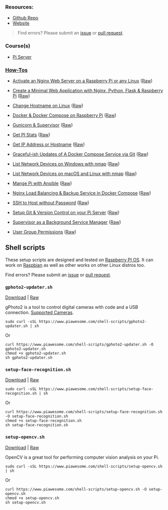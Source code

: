 ### Resources:
- [Github Repo](https://github.com/codingforentrepreneurs/Pi-Awesome)
- [Website](https://www.piawesome.com)
> Find errors? Please submit an [issue](https://github.com/codingforentrepreneurs/Pi-Awesome/issues/new) or [pull request](https://github.com/codingforentrepreneurs/Pi-Awesome/pulls).

### Course(s)
- [Pi Server](https://cfe.sh/projects/pi-server)




### [How-Tos](how-tos)
- [Activate an Nginx  Web Server on a Raspberry Pi or any Linux](how-tos/Activate%20an%20Nginx%20%20Web%20Server%20on%20a%20Raspberry%20Pi%20or%20any%20Linux) ([Raw](how-tos/Activate%20an%20Nginx%20%20Web%20Server%20on%20a%20Raspberry%20Pi%20or%20any%20Linux.md))

- [Create a Minimal Web Application with Nginx, Python, Flask & Raspberry Pi](how-tos/Create%20a%20Minimal%20Web%20Application%20with%20Nginx%2C%20Python%2C%20Flask%20%26%20Raspberry%20Pi) ([Raw](how-tos/Create%20a%20Minimal%20Web%20Application%20with%20Nginx%2C%20Python%2C%20Flask%20%26%20Raspberry%20Pi.md))

- [Change Hostname on Linux](how-tos/Change%20Hostname%20on%20Linux) ([Raw](how-tos/Change%20Hostname%20on%20Linux.md))

- [Docker & Docker Compose on Raspberry Pi](how-tos/Docker%20%26%20Docker%20Compose%20on%20Raspberry%20Pi) ([Raw](how-tos/Docker%20%26%20Docker%20Compose%20on%20Raspberry%20Pi.md))

- [Gunicorn & Supervisor](how-tos/Gunicorn%20%26%20Supervisor) ([Raw](how-tos/Gunicorn%20%26%20Supervisor.md))

- [Get PI Stats](how-tos/Get%20PI%20Stats) ([Raw](how-tos/Get%20PI%20Stats.md))

- [Get IP Address or Hostname](how-tos/Get%20IP%20Address%20or%20Hostname) ([Raw](how-tos/Get%20IP%20Address%20or%20Hostname.md))

- [Graceful-ish Updates of A Docker Compose Service via Git](how-tos/Graceful-ish%20Updates%20of%20A%20Docker%20Compose%20Service%20via%20Git) ([Raw](how-tos/Graceful-ish%20Updates%20of%20A%20Docker%20Compose%20Service%20via%20Git.md))

- [List Network Devices on Windows with nmap](how-tos/List%20Network%20Devices%20on%20Windows%20with%20nmap) ([Raw](how-tos/List%20Network%20Devices%20on%20Windows%20with%20nmap.md))

- [List Network Devices on macOS and Linux with nmap](how-tos/List%20Network%20Devices%20on%20macOS%20and%20Linux%20with%20nmap) ([Raw](how-tos/List%20Network%20Devices%20on%20macOS%20and%20Linux%20with%20nmap.md))

- [Mange Pi with Ansible](how-tos/Mange%20Pi%20with%20Ansible) ([Raw](how-tos/Mange%20Pi%20with%20Ansible.md))

- [Nginx Load Balancing & Backup Service in Docker Compose](how-tos/Nginx%20Load%20Balancing%20%26%20Backup%20Service%20in%20Docker%20Compose) ([Raw](how-tos/Nginx%20Load%20Balancing%20%26%20Backup%20Service%20in%20Docker%20Compose.md))

- [SSH to Host without Password](how-tos/SSH%20to%20Host%20without%20Password) ([Raw](how-tos/SSH%20to%20Host%20without%20Password.md))

- [Setup Git & Version Control on your Pi Server](how-tos/Setup%20Git%20%26%20Version%20Control%20on%20your%20Pi%20Server) ([Raw](how-tos/Setup%20Git%20%26%20Version%20Control%20on%20your%20Pi%20Server.md))

- [Supervisor as a Background Service Manager](how-tos/Supervisor%20as%20a%20Background%20Service%20Manager) ([Raw](how-tos/Supervisor%20as%20a%20Background%20Service%20Manager.md))

- [User Group Permissions](how-tos/User%20Group%20Permissions) ([Raw](how-tos/User%20Group%20Permissions.md))




## Shell scripts

These setup scripts are designed and tested on [Raspberry PI OS](https://www.raspberrypi.org/software/). It can work on [Raspbian](http://www.raspbian.org) as well as other works on other Linux distros too.

Find errors? Please submit an [issue](https://github.com/codingforentrepreneurs/Pi-Awesome/issues/new) or [pull request](https://github.com/codingforentrepreneurs/Pi-Awesome/pulls).

### `gphoto2-updater.sh`
[Download](shell-scripts/gphoto2-updater.sh) | [Raw](https://github.com/codingforentrepreneurs/Pi-Awesome/blob/main/shell-scripts/gphoto2-updater.sh)

gPhoto2 is a tool to control digital cameras with code and a USB connection. [Supported Cameras](http://www.gphoto.org/doc/remote/).



```
sudo curl -sSL https://www.piawesome.com/shell-scripts/gphoto2-updater.sh | sh 
```
Or
```
curl https://www.piawesome.com/shell-scripts/gphoto2-updater.sh -O gphoto2-updater.sh
chmod +x gphoto2-updater.sh
sh gphoto2-updater.sh
```

### `setup-face-recognition.sh`
[Download](shell-scripts/setup-face-recognition.sh) | [Raw](https://github.com/codingforentrepreneurs/Pi-Awesome/blob/main/shell-scripts/setup-face-recognition.sh)


```
sudo curl -sSL https://www.piawesome.com/shell-scripts/setup-face-recognition.sh | sh 
```
Or
```
curl https://www.piawesome.com/shell-scripts/setup-face-recognition.sh -O setup-face-recognition.sh
chmod +x setup-face-recognition.sh
sh setup-face-recognition.sh
```

### `setup-opencv.sh`
[Download](shell-scripts/setup-opencv.sh) | [Raw](https://github.com/codingforentrepreneurs/Pi-Awesome/blob/main/shell-scripts/setup-opencv.sh)

OpenCV is a great tool for performing computer vision analysis on your Pi.



```
sudo curl -sSL https://www.piawesome.com/shell-scripts/setup-opencv.sh | sh 
```
Or
```
curl https://www.piawesome.com/shell-scripts/setup-opencv.sh -O setup-opencv.sh
chmod +x setup-opencv.sh
sh setup-opencv.sh
```

